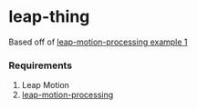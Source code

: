 # leap-thing

Based off of [leap-motion-processing example 1](https://github.com/voidplus/leap-motion-processing/tree/master/examples/e1_basic)

### Requirements

  1. Leap Motion
  2. [leap-motion-processing](https://github.com/voidplus/leap-motion-processing)